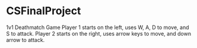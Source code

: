 # CSFinalProject
1v1 Deathmatch Game
Player 1 starts on the left, uses W, A, D to move, and S to attack.
Player 2 starts on the right, uses arrow keys to move, and down arrow to attack.
